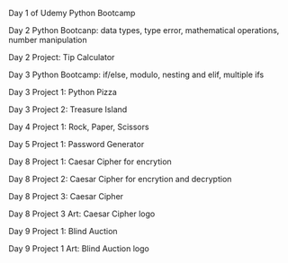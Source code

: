 Day 1 of Udemy Python Bootcamp

Day 2 Python Bootcanp: data types, type error, mathematical operations, number manipulation

Day 2 Project:  Tip Calculator 

Day 3 Python Bootcamp: if/else, modulo, nesting and elif, multiple ifs

Day 3 Project 1:  Python Pizza

Day 3 Project 2:  Treasure Island

Day 4 Project 1:  Rock, Paper, Scissors

Day 5 Project 1: Password Generator

Day 8 Project 1: Caesar Cipher for encrytion 

Day 8 Project 2: Caesar Cipher for encrytion and decryption

Day 8 Project 3: Caesar Cipher

Day 8 Project 3 Art: Caesar Cipher logo

Day 9 Project 1: Blind Auction

Day 9 Project 1 Art: Blind Auction logo
